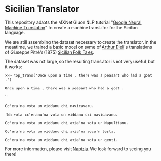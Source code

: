 # Sicilian Translator

This repository adapts the MXNet Gluon NLP tutorial "[Google Neural Machine Translation](https://gluon-nlp.mxnet.io/examples/machine_translation/gnmt.html)" to create a machine translator for the Sicilian language.

We are still assembling the dataset necessary to create the translator.  In the meantime, we trained a basic model on some of [Arthur Dieli](http://www.dieli.net/)'s translations of Giuseppe Pitrè's (1875) [Sicilian Folk Tales](https://scn.wikipedia.org/wiki/F%C3%A0uli,_nueddi_e_cunti_pupulari_siciliani).

The dataset was not large, so the resulting translator is not very useful, but it works:

`>>> top_trans('Once upon a time , there was a peasant who had a goat .')`

`Once upon a time , there was a peasant who had a goat .`

``

`Cc'era'na vota un viddanu chi navicavanu.`

`'Na vota cc'eranu'na vota un viddanu chi navicavanu.`

`Cc'era'na vota un viddanu chi avia'na vota un Napulitanu.`

`Cc'era'na vota un viddanu chi avia'na pocu'n testa.`

`Cc'era'na vota un viddanu chi avia'na vota un genti.`

For more information, please visit [Napizia](https://www.napizia.com/pages/ml-sicilian/ml-scn_p03.shtml).  We look forward to seeing you there!
